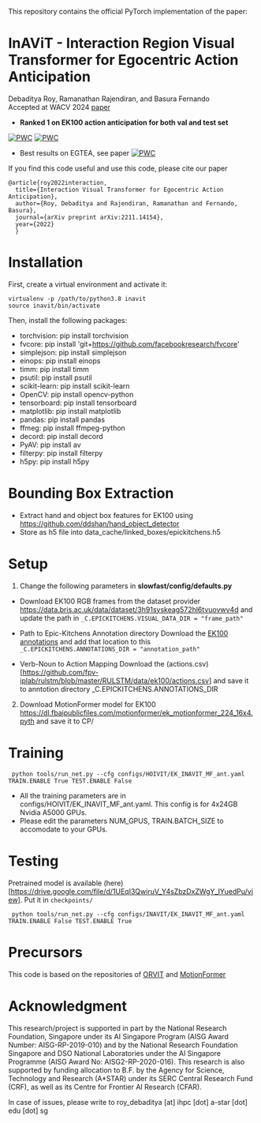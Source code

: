 This repository contains the official PyTorch implementation of the paper:

# InAViT - Interaction Region Visual Transformer for Egocentric Action Anticipation
Debaditya Roy, Ramanathan Rajendiran, and Basura Fernando  
Accepted at WACV 2024 [paper](https://arxiv.org/pdf/2211.14154.pdf)

* **Ranked 1 on EK100 action anticipation for both val and test set**

[![PWC](https://img.shields.io/endpoint.svg?url=https://paperswithcode.com/badge/interaction-visual-transformer-for-egocentric/action-anticipation-on-epic-kitchens-100)](https://paperswithcode.com/sota/action-anticipation-on-epic-kitchens-100?p=interaction-visual-transformer-for-egocentric)
[![PWC](https://img.shields.io/endpoint.svg?url=https://paperswithcode.com/badge/interaction-visual-transformer-for-egocentric/action-anticipation-on-epic-kitchens-100-test)](https://paperswithcode.com/sota/action-anticipation-on-epic-kitchens-100-test?p=interaction-visual-transformer-for-egocentric)



* Best results on EGTEA, see paper
[![PWC](https://img.shields.io/endpoint.svg?url=https://paperswithcode.com/badge/interaction-visual-transformer-for-egocentric/action-anticipation-on-egtea)](https://paperswithcode.com/sota/action-anticipation-on-egtea?p=interaction-visual-transformer-for-egocentric)	

If you find this code useful and use this code, please cite our paper

```
@article{roy2022interaction,
  title={Interaction Visual Transformer for Egocentric Action Anticipation},
  author={Roy, Debaditya and Rajendiran, Ramanathan and Fernando, Basura},
  journal={arXiv preprint arXiv:2211.14154},
  year={2022}
  }
```

# Installation
  First, create a virtual environment and activate it:
  ```
  virtualenv -p /path/to/python3.8 inavit 
  source inavit/bin/activate
  ```
  Then, install the following packages:

  * torchvision: pip install torchvision
  * fvcore: pip install 'git+https://github.com/facebookresearch/fvcore'
  * simplejson: pip install simplejson
  * einops: pip install einops
  * timm: pip install timm
  * psutil: pip install psutil
  * scikit-learn: pip install scikit-learn
  * OpenCV: pip install opencv-python
  * tensorboard: pip install tensorboard
  * matplotlib: pip install matplotlib
  * pandas: pip install pandas
  * ffmeg: pip install ffmpeg-python 
  * decord: pip install decord
  * PyAV: pip install av
  * filterpy: pip install filterpy
  * h5py: pip install h5py 

# Bounding Box Extraction
  * Extract hand and object box features for EK100 using https://github.com/ddshan/hand_object_detector 
  * Store as h5 file into data_cache/linked_boxes/epickitchens.h5

# Setup
  1. Change the following parameters in **slowfast/config/defaults.py**

  * Download EK100 RGB frames from the dataset provider https://data.bris.ac.uk/data/dataset/3h91syskeag572hl6tvuovwv4d 
  and update the path in 
  ```_C.EPICKITCHENS.VISUAL_DATA_DIR = "frame_path"```

  * Path to Epic-Kitchens Annotation directory
  Download the [EK100 annotations](https://github.com/epic-kitchens/epic-kitchens-100-annotations)
  and add that location to this 
  ```_C.EPICKITCHENS.ANNOTATIONS_DIR = "annotation_path"```

  * Verb-Noun to Action Mapping
  Download the (actions.csv)[https://github.com/fpv-iplab/rulstm/blob/master/RULSTM/data/ek100/actions.csv] and save it to 
  anntotion directory _C.EPICKITCHENS.ANNOTATIONS_DIR
  
  2. Download MotionFormer model for EK100 https://dl.fbaipublicfiles.com/motionformer/ek_motionformer_224_16x4.pyth and save it to CP/
  
# Training

  ``` python tools/run_net.py --cfg configs/HOIVIT/EK_INAVIT_MF_ant.yaml TRAIN.ENABLE True TEST.ENABLE False```
  * All the training parameters are in configs/HOIVIT/EK_INAVIT_MF_ant.yaml. This config is for 4x24GB Nvidia A5000 GPUs.
  * Please edit the parameters NUM_GPUS, TRAIN.BATCH_SIZE to accomodate to your GPUs.

# Testing 
  Pretrained model is available (here)[https://drive.google.com/file/d/1UEqI3QwiruV_Y4sZbzDxZWgY_IYuedPu/view]. Put it in `checkpoints/`
  
  ``` python tools/run_net.py --cfg configs/INAVIT/EK_INAVIT_MF_ant.yaml TRAIN.ENABLE False TEST.ENABLE True```
  

# Precursors
This code is based on the repositories of [ORVIT](https://github.com/eladb3/ORViT) and [MotionFormer](https://github.com/facebookresearch/Motionformer)


# Acknowledgment

This research/project is supported in part by the National Research Foundation, Singapore under its AI Singapore Program (AISG Award Number: AISG-RP-2019-010) and by the National Research Foundation Singapore and DSO National Laboratories under the AI Singapore Programme (AISG Award No: AISG2-RP-2020-016). This research is also supported by funding allocation to B.F. by the Agency for Science, Technology and Research (A*STAR) under its SERC Central Research Fund (CRF), as well as its Centre for Frontier AI Research (CFAR).

  
In case of issues, please write to roy_debaditya [at] ihpc [dot] a-star [dot] edu [dot] sg
